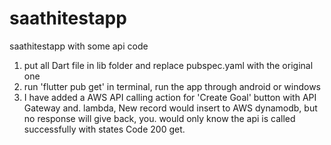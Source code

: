 # saathitestapp
saathitestapp with some api code
1. put all Dart file in lib folder and replace pubspec.yaml with the original one
2. run 'flutter pub get' in terminal, run the app through android or windows
3. I have added a AWS API calling action for 'Create Goal' button with API Gateway and.      lambda, New record would insert to AWS dynamodb, but no response will give back, you.      would only know the api is called successfully with states Code 200 get.
